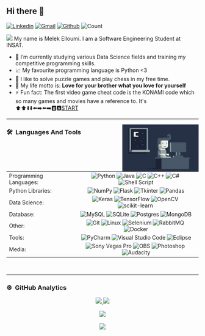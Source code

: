 ## Hi there 👋
[![Linkedin](https://img.shields.io/badge/-melek_elloumi-blue?style=flat&logo=Linkedin&logoColor=white)](https://www.linkedin.com/in/melek-elloumi/) [![Gmail](https://img.shields.io/badge/-melek_elloumi-c14438?style=flat&logo=Gmail&logoColor=white)](mailto:melek.elloumi@insat.ucar.tn) [![Github](https://img.shields.io/github/followers/MelekElloumi?label=Follow&style=social)](https://github.com/MelekElloumi) ![Count](https://visitor-badge.laobi.icu/badge?page_id=MelekElloumi.MelekElloumi)

<img src="https://readme-typing-svg.herokuapp.com?lines=Software+Engineering+Student;Data%20Science%20Enthusiast;Problem%20Solver&center=false&width=500&height=50">
My name is Melek Elloumi. I am a Software Engineering Student at INSAT. 

- 🔭&nbsp;I’m currently studying various Data Science fields and training my competitive programming skills.
- 📈&nbsp;My favourite programming language is Python <3
- 🎲&nbsp;I like to solve puzzle games and play chess in my free time.
- 💫&nbsp;My life motto is: **Love for your brother what you love for yourself**
- ⚡&nbsp;Fun fact: The first video game cheat code is the KONAMI code which so many games and movies have a reference to. It's ⬆️⬆️⬇️⬇️⬅️➡️⬅️➡️🅱️🅰️<ins>START</ins>

---------------------------------------------------------------------------------------------------------------
<img alt="Night Coding" src="https://raw.githubusercontent.com/AVS1508/AVS1508/master/assets/Night-Coding.gif" align="right" width="200"/>

### 🛠 &nbsp;**Languages And Tools**

|  |  |
| :----------- | :-----------: |
|Programming Languages: | ![Python](https://img.shields.io/badge/-Python-05122A?style=flat&logo=python)&nbsp;![Java](https://img.shields.io/badge/-Java-05122A?style=flat&logo=Java&logoColor=FFA518)&nbsp;![C](https://img.shields.io/badge/-C-05122A?style=flat&logo=C&logoColor=A8B9CC)&nbsp;![C++](https://img.shields.io/badge/-C++-05122A?style=flat&logo=C%2B%2B&logoColor=00599C)&nbsp;![C#](https://img.shields.io/badge/c%23-05122A?style=flat&logo=c-sharp)&nbsp;![Shell Script](https://img.shields.io/badge/shell_script-05122A?style=flat&logo=gnu-bash&logoColor=white)|
| Python Libraries: |![NumPy](https://img.shields.io/badge/numpy-05122A?style=flat&logo=numpy)&nbsp;![Flask](https://img.shields.io/badge/flask-05122A?style=flat&logo=flask&logoColor=white)&nbsp;![Tkinter](https://img.shields.io/badge/Tkinter-05122A?style=flat&logo=python)&nbsp;![Pandas](https://img.shields.io/badge/pandas-05122A?style=flat&logo=pandas&logoColor=white)
| Data Science: | ![Keras](https://img.shields.io/badge/Keras-05122A?style=flat&logo=Keras)&nbsp;![TensorFlow](https://img.shields.io/badge/TensorFlow-05122A?style=flat&logo=TensorFlow)&nbsp;![OpenCV](https://img.shields.io/badge/OpenCV-05122A?style=flat&logo=OpenCV)&nbsp;![scikit-learn](https://img.shields.io/badge/scikit--learn-05122A?style=flat&logo=scikit-learn)&nbsp;
| Database: |![MySQL](https://img.shields.io/badge/mysql-05122A?style=flat&logo=mysql&logoColor=white)&nbsp;![SQLite](https://img.shields.io/badge/sqlite-05122A?style=flat&logo=sqlite&logoColor=white)&nbsp;![Postgres](https://img.shields.io/badge/postgres-05122A?style=flat&logo=postgresql&logoColor=white)&nbsp;![MongoDB](https://img.shields.io/badge/MongoDB-05122A?style=flat&logo=mongodb)
| Other: |![Git](https://img.shields.io/badge/-Git-05122A?style=flat&logo=git)&nbsp;![Linux](https://img.shields.io/badge/Linux-05122A?style=flat&logo=linux)&nbsp;![Selenium](https://img.shields.io/badge/-selenium-05122A?style=flat&logo=selenium)&nbsp;![RabbitMQ](https://img.shields.io/badge/Rabbitmq-05122A?style=flat&logo=rabbitmq)&nbsp;![Docker](https://img.shields.io/badge/docker-05122A?style=flat&logo=docker)
| Tools: |![PyCharm](https://img.shields.io/badge/pycharm-05122A?style=flat&logo=pycharm)&nbsp;![Visual Studio Code](https://img.shields.io/badge/Visual%20Studio%20Code-05122A?style=flat&logo=visual-studio-code)&nbsp;![Eclipse](https://img.shields.io/badge/Eclipse-05122A?style=flat&logo=Eclipse)
| Media:|![Sony Vegas Pro](https://img.shields.io/badge/-Sony%20Vegas%20Pro-05122A?style=flat)&nbsp;![OBS](https://img.shields.io/badge/-OBS-05122A?style=flat)&nbsp;![Photoshop](https://img.shields.io/badge/-Photoshop-05122A?style=flat&logo=adobe-photoshop)&nbsp;![Audacity](https://img.shields.io/badge/Audacity-05122A?style=flat&logo=audacity&logoColor=white)

<br>

---------------------------------------------------------------------------------------------------------------
### ⚙️ &nbsp;**GitHub Analytics**

<p align="center">
<a href="https://github.com/MelekElloumi">
  <img height="180em" src="https://github-readme-stats-eight-theta.vercel.app/api?username=MelekElloumi&show_icons=true&theme=algolia&include_all_commits=true&count_private=true&hide=prs,issues"/>
  <img height="180em" src="https://github-readme-stats-eight-theta.vercel.app/api/top-langs/?username=MelekElloumi&layout=compact&langs_count=7&theme=algolia&hide=jupyter%20notebook"/>
</a>
</p>
<p align="center">
<img align="center" src="https://activity-graph.herokuapp.com/graph?username=MelekElloumi&layout=compact&theme=rogue"/>
  </p>
  <p align="center">
<img align="center" src="https://github-readme-streak-stats.herokuapp.com/?user=MelekElloumi&theme=algolia"/>
  </p>
